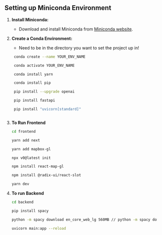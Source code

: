 

## Setting up Miniconda Environment

1. **Install Miniconda:**
   - Download and install Miniconda from [Miniconda website](https://docs.conda.io/en/latest/miniconda.html).

2. **Create a Conda Environment:**
   - Need to be in the directory you want to set the project up in!

   ```bash
    conda create --name YOUR_ENV_NAME

    conda activate YOUR_ENV_NAME

    conda install yarn

    conda install pip

    pip install --upgrade openai

    pip install fastapi

    pip install "uvicorn[standard]"



3. **To Run Frontend**
   ```bash
   cd frontend

   yarn add next

   yarn add mapbox-gl

   npx v0@latest init 

   npm install react-map-gl

   npm install @radix-ui/react-slot

   yarn dev

5. **To run Backend**
   ```bash
   cd backend

   pip install spacy

   python -m spacy download en_core_web_lg 560MB // python -m spacy download en_core_web_sm 12MB

   uvicorn main:app --reload
